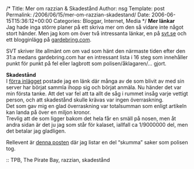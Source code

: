 /*
 Title: Mer om razzian &#038; Skadestånd
 Author: nsg
 Template: post
 Permalink: /2006/06/15/mer-om-razzian-skadestand/
 Date: 2006-06-15T15:36:12+00:00
 Categories: Bloggar, Internet, Media
*/
**Mer länkar**  
Jag hade inga större planer på ett skriva mer om den så vidare inte något stort händer. Men jag kom om över två intressanta länkar, en på [svt.se][1] och ett blogginlägg på [gardebring.com][2].

SVT skriver lite allmänt om om vad som hänt den närmaste tiden efter den 31:a medans gardebring.com har en intressant lista i 16 steg som innehåller punkt för punkt på fel eller lagbrott som polisen/åklagaren/&#8230; gjort.

**Skadestånd**  
I [förra inlägget][3] postade jag en länk där många av de som blivit av med sin server har börjat sammla ihopp sig och börjat anmäla. Nu händer det var min första tanke. Att det var fel att ta allt de såg i rummet insåg varje vettigt person, och att skadestånd skulle krävas var ingen överraskning.  
Det som gav mig en glad överraskning var totalsumman som enligt artikeln kan landa på över en miljon kronor.  
Trevlig att de som ligger bakom det hela får en smäll på nosen, men åt andra sidan är det ju jag som står för kalaset, iallfall ca 1/9000000 del, men det betalar jag gladligen.

Rellevent är [denna posten][4] där jag listar en del &#8220;skumma&#8221; saker som polisen tog.

:: TPB, The Pirate Bay, razzian, skadestånd

<small></small>

 [1]: http://svt.se/svt/jsp/Crosslink.jsp?d=52352&#038;a=601587&#038;lid=puff_599769&#038;lpos=lasMer
 [2]: http://gardebring.com/2006/06/228.html
 [3]: http://web.enesge.eu/~s/wordpress/?p=79
 [4]: http://web.enesge.eu/~s/wordpress/?p=70
